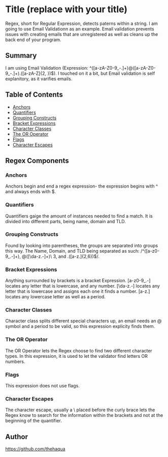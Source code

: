 # Title (replace with your title)

Regex, short for Regular Expression, detects paterns within a string. I am going to use Email Validationn as an example. Email validation prevents issues with creating emails that are unregistered as well as cleans up the back end of your program.

## Summary

 I am using Email Validation (Expression: ^([a-zA-Z0-9_-.]+)@([a-zA-Z0-9_-.]+).([a-zA-Z]{2, })$). I touched on it a bit, but Email validation is self explanitory, as it varifies emails. 

## Table of Contents

- [Anchors](#anchors)
- [Quantifiers](#quantifiers)
- [Grouping Constructs](#grouping-constructs)
- [Bracket Expressions](#bracket-expressions)
- [Character Classes](#character-classes)
- [The OR Operator](#the-or-operator)
- [Flags](#flags)
- [Character Escapes](#character-escapes)

## Regex Components

### Anchors

Anchors begin and end a regex expression- the expression begins with ^ and always ends with $. 

### Quantifiers

Quantifiers gaige the amount of instances needed to find a match. It is divided into different parts, being name, domain and TLD. 

### Grouping Constructs

Found by looking into parentheses, the groups are separated into groups this way. The Name, Domain, and TLD being separated as such:  /^([a-z0-9_.-]+), @([\da-z.-]+)\ 3, and .([a-z.]{2,6})$/.

### Bracket Expressions

Anything surrounded by brackets is a bracket Expression. [a-z0-9_.-] locates any letter that is lowercase, and any number. [\da-z.-] locates any letter that is lowercase and assigns each one it finds a number. [a-z.] locates any lowercase letter as well as a period.

### Character Classes

Character class splits different special characters up, an email needs an @ symbol and a period to be valid, so this expression explicity finds them.

### The OR Operator

The OR Operator lets the Regex choose to find two different character types. In this expression, it is used to let the validator find letters OR numbers.

### Flags

This expression does not use flags.

### Character Escapes

The character escape, usually a \ placed before the curly brace lets the Regex know to search for the information within the brackets and not at the beginning of the quantifier. 

## Author

https://github.com/thehaqua
